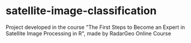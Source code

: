 # satellite-image-classification
Project developed in the course "The First Steps to Become an Expert in Satellite Image Processing in R", made by RadarGeo Online Course
